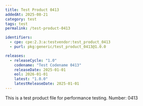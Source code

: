 ```yaml
---
title: Test Product 0413
addedAt: 2025-08-21
category: test
tags: test
permalink: /test-product-0413

identifiers:
  - cpe: cpe:2.3:a:testvendor:test_product_0413
  - purl: pkg:generic/test_product_0413@1.0.0

releases:
  - releaseCycle: "1.0"
    codename: "Test Codename 0413"
    releaseDate: 2025-01-01
    eol: 2026-01-01
    latest: "1.0.0"
    latestReleaseDate: 2025-01-01
---
```


This is a test product file for performance testing. Number: 0413
